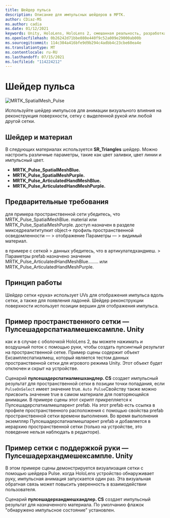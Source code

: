```yaml
---
title: Шейдер пульса
description: Описание для импульсных шейдеров в МРТК.
author: CDiaz-MS
ms.author: cadia
ms.date: 01/12/2021
keywords: Unity, HoloLens, HoloLens 2, смешанная реальность, разработка, MRTK
ms.openlocfilehash: 0b26242d71bbe080e440f9c52a009e29000ab00b
ms.sourcegitcommit: 114c304a416bfe9d9b294c4adbb4c23cbe60ea4e
ms.translationtype: MT
ms.contentlocale: ru-RU
ms.lasthandoff: 07/15/2021
ms.locfileid: "114224212"
---
```

# <a name="pulse-shader"></a>Шейдер пульса

![MRTK_SpatialMesh_Pulse](https://user-images.githubusercontent.com/13754172/68261851-3489e200-fff6-11e9-9f6c-5574a7dd8db7.gif)

Используйте шейдер импульсов для анимации визуального влияния на реконструкция поверхности, сетку с выделенной рукой или любой другой сетки.

## <a name="shader-and-material"></a>Шейдер и материал

В следующих материалах используется **SR_Triangles** шейдер. Можно настроить различные параметры, такие как цвет заливки, цвет линии и импульсный цвет.

- **MRTK_Pulse_SpatialMeshBlue.** 
- **MRTK_Pulse_SpatialMeshPurple.** 
- **MRTK_Pulse_ArticulatedHandMeshBlue.** 
- **MRTK_Pulse_ArticulatedHandMeshPurple.** 

## <a name="prerequisites"></a>Предварительные требования

для примера пространственной сети убедитесь, что MRTK_Pulse_SpatialMeshBlue. material или MRTK_Pulse_SpatialMeshPurple. доступ назначен в разделе микседреалититулкит object-> профиль пространственной осведомленности — > отображение Параметры — > видимый материал.

в примере с сеткой > данных убедитесь, что в артикулатедхандмеш. > Параметры prefab назначено значение MRTK_Pulse_ArticulatedHandMeshBlue........ или MRTK_Pulse_ArticulatedHandMeshPurple.

## <a name="how-it-works"></a>Принцип работы

Шейдер сетки «рука» использует UVs для отображения импульса вдоль сетки, а также для появления ладоней. Шейдер реконструкции поверхности использует позиции вершин для отображения импульса.

## <a name="spatial-mesh-example---pulseshaderspatialmeshexampleunity"></a>Пример пространственного сетки — Пулсешадерспатиалмешексампле. Unity

как и в случае с оболочкой HoloLens 2, вы можете нажимать и воздушный поток с помощью руки, чтобы создать пулсингный результат на пространственной сетке. Пример сцены содержит объект Ексамплеспатиалмеш, который является тестом данных пространственной сетки для игрового режима Unity. Этот объект будет отключен и скрыт на устройстве.

Сценарий **пулсешадерспатиалмешхандлер. CS** создает импульсный результат для пространственной сетки в позиции точки попадания, если `PulseOnSelect` имеет значение true. `Auto Pulse`Свойству также можно присвоить значение true в самом материале для повторяющейся анимации.  В примере сцены этот скрипт прикрепляется к Пулсешадерспатиалмешпарент prefab.  На этот prefab есть ссылка в профиле пространственного расположения с помощью свойства prefab пространственной сетки времени выполнения. Во время выполнения экземпляр Пулсешадерспатиалмешпарент prefab и добавляется в иерархию пространственной сетки (только на устройстве, это поведение нельзя наблюдать в редакторе).

## <a name="hand-mesh-example---pulseshaderhandmeshexampleunity"></a>Пример сетки с поддержкой руки — Пулсешадерхандмешексампле. Unity

В этом примере сцены демонстрируется визуализация сетки с помощью шейдера Pulse. когда HoloLens устройство обнаруживает руку, импульсная анимация запускается один раз. Эта визуальная обратная связь может повысить уверенность в взаимодействии пользователя. 

Сценарий **пулсешадерхандмешхандлер. CS** создает импульсный результат для назначенного материала. По умолчанию флажок "обнаружено импульсное состояние" установлен.
